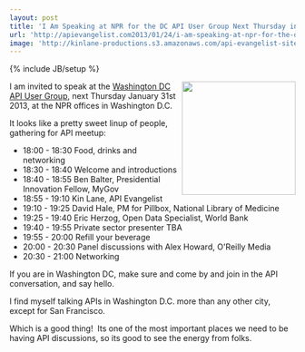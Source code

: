 ```yaml
---
layout: post
title: 'I Am Speaking at NPR for the DC API User Group Next Thursday in Washington DC'
url: 'http://apievangelist.com2013/01/24/i-am-speaking-at-npr-for-the-dc-api-user-group-next-thursday-in-washington-dc/'
image: 'http://kinlane-productions.s3.amazonaws.com/api-evangelist-site/blog/washington-dc-api-users-group.jpeg'
---
```

{% include JB/setup %}
<p>
     <a title="Washington DC API meetup" href="http://www.meetup.com/DC-Web-API-User-Group/events/97891662/"><img src="https://s3.amazonaws.com/kinlane-productions/events/washington-dc-api-meetup/washington-dc-api-users-group.jpeg"  width="200" align="right" /></a>
</p>
<p>
     I am invited to speak at the <a title="Washington DC API meetup" href="http://www.meetup.com/DC-Web-API-User-Group/events/97891662/">Washington DC API User Group</a>, next Thursday January 31st 2013, at the NPR offices in Washington D.C.
</p>
<p>
     It looks like a pretty sweet linup of people, gathering for API meetup:
</p>
<ul >
     <li>18:00 - 18:30 Food, drinks and networking
     </li>
     <li>18:30 - 18:40 Welcome and introductions
     </li>
     <li>18:40 - 18:55 Ben Balter, Presidential Innovation Fellow, MyGov
     </li>
     <li>18:55 - 19:10 Kin Lane, API Evangelist
     </li>
     <li>19:10 - 19:25 David Hale, PM for Pillbox, National Library of Medicine
     </li>
     <li>19:25 - 19:40 Eric Herzog, Open Data Specialist, World Bank
     </li>
     <li>19:40 - 19:55 Private sector presenter TBA
     </li>
     <li>19:55 - 20:00 Refill your beverage
     </li>
     <li>20:00 - 20:30 Panel discussions with Alex Howard, O'Reilly Media
     </li>
     <li>20:30 - 21:00 Networking
     </li>
</ul>
<p>
     If you are in Washington DC, make sure and come by and join in the API conversation, and say hello.
</p>
<p>
     I find myself talking APIs in Washington D.C. more than any other city, except for San Francisco.  
</p>
<p>
     Which is a good thing!  Its one of the most important places we need to be having API discussions, so its good to see the energy from folks.  
</p>
